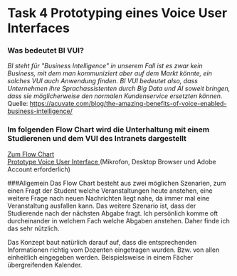 # Task 4 Prototyping eines Voice User Interfaces

### Was bedeutet BI VUI?
*BI steht für "Business Intelligence" in unserem Fall ist es zwar kein Business, mit dem man kommuniziert aber auf dem Markt könnte, ein solches VUI auch Anwendung finden. BI VUI bedeutet also, dass Unternehmen ihre Sprachassistenten durch Big Data und AI soweit bringen, dass sie möglicherweise den normalen Kundenservice ersetzten können.*
<br>
Quelle: https://acuvate.com/blog/the-amazing-benefits-of-voice-enabled-business-intelligence/

### Im folgenden Flow Chart wird die Unterhaltung mit einem Studierenen und dem VUI des Intranets dargestellt

<a href="../task4_Intranet_VUI/Flow_Chart_Lukas_Lehmann.pdf" target=_blank> Zum Flow Chart </a></br>
<a href="https://xd.adobe.com/view/dd04eff2-0c98-4952-927b-443a813c544b-8857/" target=_blank> Prototype Voice User Interface </a> (Mikrofon, Desktop Browser und Adobe Account erforderlich)

###Allgemein
Das Flow Chart besteht aus zwei möglichen Szenarien, zum einen Fragt der Student welche Veranstaltungen heute anstehen, eine weitere Frage nach neuen Nachrichten liegt nahe, da immer mal eine Veranstaltung ausfallen kann. Das weitere Szenario ist, dass der Studierende nach der nächsten Abgabe fragt. Ich persönlich komme oft durcheinander in welchem Fach welche Abgaben anstehen. Daher finde ich das sehr nützlich. 

Das Konzept baut natürlich darauf auf, dass die entsprechenden Informationen richtig vom Dozenten eingetragen wurden. Bzw. von allen einheitlich eingegeben werden. Beispielsweise in einem Fächer übergreifenden Kalender.
